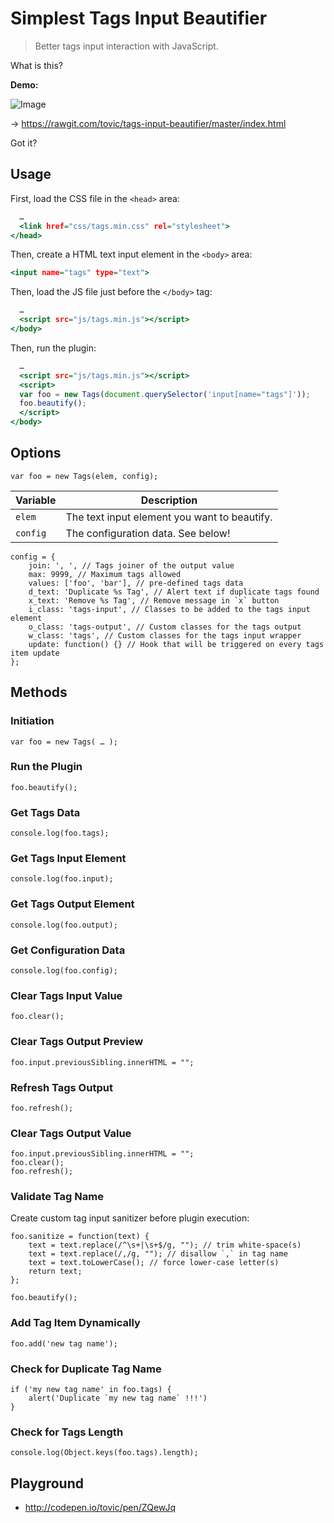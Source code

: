 Simplest Tags Input Beautifier
==============================

> Better tags input interaction with JavaScript.

What is this?

**Demo:**

![Image](https://cloud.githubusercontent.com/assets/1669261/12162361/7b457e14-b533-11e5-990a-8805cac26bb3.gif)

&rarr; https://rawgit.com/tovic/tags-input-beautifier/master/index.html

Got it?

Usage
-----

First, load the CSS file in the `<head>` area:

~~~ .html
  …
  <link href="css/tags.min.css" rel="stylesheet">
</head>
~~~

Then, create a HTML text input element in the `<body>` area:

~~~ .html
<input name="tags" type="text">
~~~

Then, load the JS file just before the `</body>` tag:

~~~ .html
  …
  <script src="js/tags.min.js"></script>
</body>
~~~


Then, run the plugin:

~~~ .html
  …
  <script src="js/tags.min.js"></script>
  <script>
  var foo = new Tags(document.querySelector('input[name="tags"]'));
  foo.beautify();
  </script>
</body>
~~~

Options
-------

~~~ .javascript
var foo = new Tags(elem, config);
~~~

Variable | Description
-------- | -----------
`elem` | The text input element you want to beautify.
`config` | The configuration data. See below!

~~~ .javascript
config = {
    join: ', ', // Tags joiner of the output value
    max: 9999, // Maximum tags allowed
    values: ['foo', 'bar'], // pre-defined tags data
    d_text: 'Duplicate %s Tag', // Alert text if duplicate tags found
    x_text: 'Remove %s Tag', // Remove message in `x` button
    i_class: 'tags-input', // Classes to be added to the tags input element
    o_class: 'tags-output', // Custom classes for the tags output 
    w_class: 'tags', // Custom classes for the tags input wrapper
    update: function() {} // Hook that will be triggered on every tags item update
};
~~~

Methods
-------

### Initiation

~~~ .javascript
var foo = new Tags( … );
~~~

### Run the Plugin

~~~ .javascript
foo.beautify();
~~~

### Get Tags Data

~~~ .javascript
console.log(foo.tags);
~~~

### Get Tags Input Element

~~~ .javascript
console.log(foo.input);
~~~

### Get Tags Output Element

~~~ .javascript
console.log(foo.output);
~~~

### Get Configuration Data

~~~ .javascript
console.log(foo.config);
~~~

### Clear Tags Input Value

~~~ .javascript
foo.clear();
~~~

### Clear Tags Output Preview

~~~ .javascript
foo.input.previousSibling.innerHTML = "";
~~~

### Refresh Tags Output

~~~ .javascript
foo.refresh();
~~~

### Clear Tags Output Value

~~~ .javascript
foo.input.previousSibling.innerHTML = "";
foo.clear();
foo.refresh();
~~~

### Validate Tag Name

Create custom tag input sanitizer before plugin execution:

~~~ .javascript
foo.sanitize = function(text) {
    text = text.replace(/^\s+|\s+$/g, ""); // trim white-space(s)
    text = text.replace(/,/g, ""); // disallow `,` in tag name
    text = text.toLowerCase(); // force lower-case letter(s)
    return text;
};

foo.beautify();
~~~

### Add Tag Item Dynamically

~~~ .javascript
foo.add('new tag name');
~~~

### Check for Duplicate Tag Name

~~~ .javascript
if ('my new tag name' in foo.tags) {
    alert('Duplicate `my new tag name` !!!')
}
~~~

### Check for Tags Length

~~~ .javascript
console.log(Object.keys(foo.tags).length);
~~~

Playground
----------

 * http://codepen.io/tovic/pen/ZQewJq